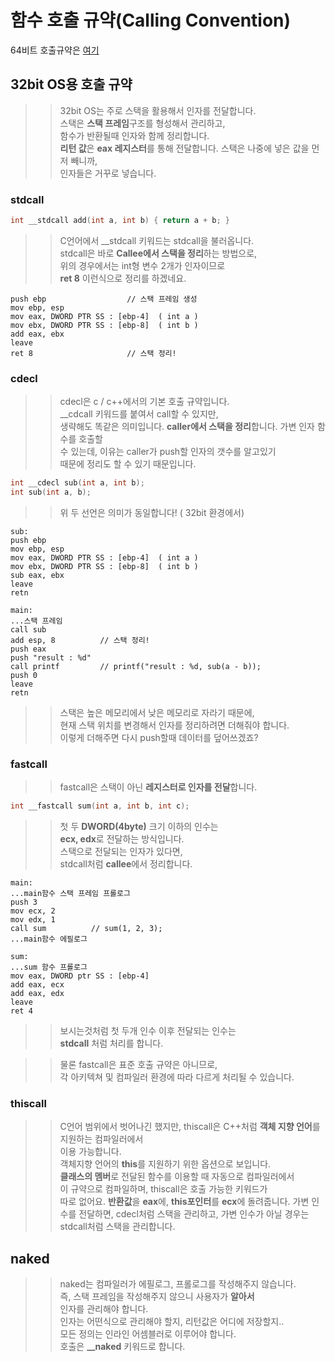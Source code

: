 # 함수 호출 규약(Calling Convention)

64비트 호출규약은 [여기](https://github.com/Nighthom/Files/blob/main/Study/C/lesson/%ED%95%A8%EC%88%98/64%EB%B9%84%ED%8A%B8%20%ED%98%B8%EC%B6%9C%20%EA%B7%9C%EC%95%BD.md)

## 32bit OS용 호출 규약
>> 32bit OS는 주로 스택을 활용해서 인자를 전달합니다.  
>> 스택은 **스택 프레임**구조를 형성해서 관리하고,  
>> 함수가 반환될때 인자와 함께 정리합니다.  
>> **리턴 값**은 **eax 레지스터**를 통해 전달합니다. 
>> 스택은 나중에 넣은 값을 먼저 빼니까,  
>> 인자들은 거꾸로 넣습니다.   

### stdcall
```C
int __stdcall add(int a, int b) { return a + b; }
```
>> C언어에서 \_\_stdcall 키워드는 stdcall을 불러옵니다.  
>> stdcall은 바로 **Callee에서 스택을 정리**하는 방법으로,   
>> 위의 경우에서는 int형 변수 2개가 인자이므로   
>> **ret 8** 이런식으로 정리를 하겠네요.  
```ASM
push ebp                  // 스택 프레임 생성
mov ebp, esp
mov eax, DWORD PTR SS : [ebp-4]  ( int a )
mov ebx, DWORD PTR SS : [ebp-8]  ( int b )
add eax, ebx
leave
ret 8                     // 스택 정리!
```
### cdecl
>> cdecl은 c / c++에서의 기본 호출 규약입니다.  
>> \_\_cdcall 키워드를 붙여서 call할 수 있지만,  
>> 생략해도 똑같은 의미입니다.
>> **caller에서 스택을 정리**합니다. 가변 인자 함수를 호출할  
>> 수 있는데, 이유는 caller가 push할 인자의 갯수를 알고있기  
>> 때문에 정리도 할 수 있기 때문입니다.  
```C
int __cdecl sub(int a, int b);
int sub(int a, b);
```
>> 위 두 선언은 의미가 동일합니다! ( 32bit 환경에서)
```ASM
sub:
push ebp
mov ebp, esp
mov eax, DWORD PTR SS : [ebp-4]  ( int a )
mov ebx, DWORD PTR SS : [ebp-8]  ( int b )
sub eax, ebx
leave
retn

main:
...스택 프레임
call sub
add esp, 8          // 스택 정리! 
push eax
push "result : %d" 
call printf         // printf("result : %d, sub(a - b));
push 0
leave 
retn
```
>> 스택은 높은 메모리에서 낮은 메모리로 자라기 때문에,   
>> 현재 스택 위치를 변경해서 인자를 정리하려면 더해줘야 합니다.    
>> 이렇게 더해주면 다시 push할때 데이터를 덮어쓰겠죠?  

### fastcall
>> fastcall은 스택이 아닌 **레지스터로 인자를 전달**합니다.  
```C
int __fastcall sum(int a, int b, int c);
```
>> 첫 두 **DWORD(4byte)** 크기 이하의 인수는   
>> **ecx, edx**로 전달하는 방식입니다.   
>> 스택으로 전달되는 인자가 있다면,  
>> stdcall처럼 **callee**에서 정리합니다.  

```ASM
main: 
...main함수 스택 프레임 프롤로그
push 3
mov ecx, 2
mov edx, 1
call sum          // sum(1, 2, 3);
...main함수 에필로그

sum:
...sum 함수 프롤로그
mov eax, DWORD ptr SS : [ebp-4]
add eax, ecx
add eax, edx
leave
ret 4
```
>> 보시는것처럼 첫 두개 인수 이후 전달되는 인수는  
>> **stdcall** 처럼 처리를 합니다.

>> 물론 fastcall은 표준 호출 규약은 아니므로,  
>> 각 아키텍쳐 및 컴파일러 환경에 따라 
>> 다르게 처리될 수 있습니다.

### thiscall

>> C언어 범위에서 벗어나긴 했지만,
>> thiscall은 C++처럼 **객체 지향 언어**를 지원하는 컴파일러에서  
>> 이용 가능합니다.  
>> 객체지향 언어의 **this**를 지원하기 위한 옵션으로 보입니다.  
>> **클래스의 멤버**로 전달된 함수를 이용할 때 자동으로 컴파일러에서  
>> 이 규약으로 컴파일하며,  thiscall은 호출 가능한 키워드가  
>> 따로 없어요.
>> **반환값**을 **eax**에, **this포인터**를 **ecx**에 돌려줍니다.
>> 가변 인수를 전달하면, cdecl처럼 스택을 관리하고, 
>> 가변 인수가 아닐 경우는 stdcall처럼 스택을 관리합니다.

## naked

>> naked는 컴파일러가 에필로그, 프롤로그를 작성해주지 않습니다.  
>> 즉, 스택 프레임을 작성해주지 않으니 사용자가 __알아서__    
>> 인자를 관리해야 합니다.  
>> 인자는 어떤식으로 관리해야 할지, 리턴값은 어디에 저장할지..  
>> 모든 정의는 인라인 어셈블러로 이루어야 합니다.  
>> 호출은 __\_\_naked__ 키워드로 합니다.
